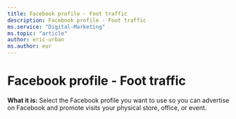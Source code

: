 ```yaml
---
title: Facebook profile - Foot traffic
description: Facebook profile - Foot traffic
ms.service: "Digital-Marketing"
ms.topic: "article"
author: eric-urban
ms.author: eur
---
```


# Facebook profile - Foot traffic

**What it is:** Select the Facebook profile you want to use so you can advertise on Facebook and promote visits your physical store, office, or event.


